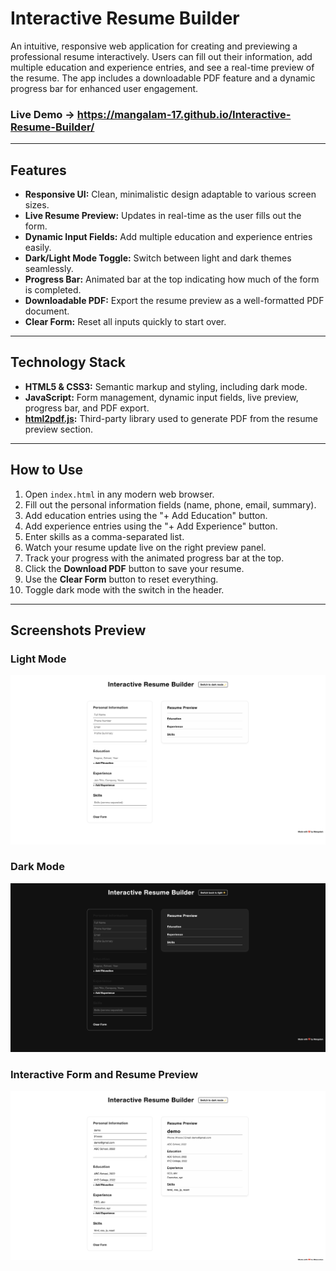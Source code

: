 # Interactive Resume Builder

An intuitive, responsive web application for creating and previewing a professional resume interactively. Users can fill out their information, add multiple education and experience entries, and see a real-time preview of the resume. The app includes a downloadable PDF feature and a dynamic progress bar for enhanced user engagement.

### Live Demo -> https://mangalam-17.github.io/Interactive-Resume-Builder/

---

## Features

- **Responsive UI:** Clean, minimalistic design adaptable to various screen sizes.
- **Live Resume Preview:** Updates in real-time as the user fills out the form.
- **Dynamic Input Fields:** Add multiple education and experience entries easily.
- **Dark/Light Mode Toggle:** Switch between light and dark themes seamlessly.
- **Progress Bar:** Animated bar at the top indicating how much of the form is completed.
- **Downloadable PDF:** Export the resume preview as a well-formatted PDF document.
- **Clear Form:** Reset all inputs quickly to start over.

---

## Technology Stack

- **HTML5 & CSS3:** Semantic markup and styling, including dark mode.
- **JavaScript:** Form management, dynamic input fields, live preview, progress bar, and PDF export.
- **[html2pdf.js](https://github.com/eKoopmans/html2pdf.js):** Third-party library used to generate PDF from the resume preview section.

---

## How to Use

1. Open `index.html` in any modern web browser.
2. Fill out the personal information fields (name, phone, email, summary).
3. Add education entries using the "+ Add Education" button.
4. Add experience entries using the "+ Add Experience" button.
5. Enter skills as a comma-separated list.
6. Watch your resume update live on the right preview panel.
7. Track your progress with the animated progress bar at the top.
8. Click the **Download PDF** button to save your resume.
9. Use the **Clear Form** button to reset everything.
10. Toggle dark mode with the switch in the header.

---

## Screenshots Preview

### Light Mode
![Light Mode Screenshot](https://github.com/Mangalam-17/Interactive-Resume-Builder/blob/6dd598d35293373f7c5df0b4329ea0c03bc909c4/Screenshots/lightmode.png)

### Dark Mode
![Dark Mode Screenshot](https://github.com/Mangalam-17/Interactive-Resume-Builder/blob/6dd598d35293373f7c5df0b4329ea0c03bc909c4/Screenshots/darkmode.png)

### Interactive Form and Resume Preview
![Filled Resume Example](https://github.com/Mangalam-17/Interactive-Resume-Builder/blob/6dd598d35293373f7c5df0b4329ea0c03bc909c4/Screenshots/filledform.png)
